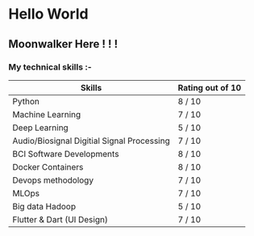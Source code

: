 # Hello World

## Moonwalker Here ! ! ! 

### My technical skills :-

| Skills | Rating out of 10 |
| ------ | ---------------- |
| Python | 8 / 10 |
| Machine Learning | 7 / 10 |
| Deep Learning | 5 / 10 |
| Audio/Biosignal Digitial Signal Processing | 7 / 10 |
| BCI Software Developments | 8 / 10 | 
| Docker Containers | 8 / 10 |
| Devops methodology | 7 / 10 |
| MLOps | 7 / 10 |
| Big data Hadoop | 5 / 10 |
| Flutter & Dart (UI Design) | 7 / 10 |